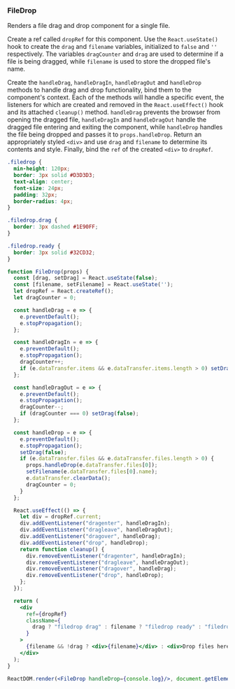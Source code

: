 ### FileDrop

Renders a file drag and drop component for a single file.

Create a ref called `dropRef` for this component.
Use the `React.useState()` hook to create the `drag` and `filename` variables, initialized to `false` and `''` respectively.
The variables `dragCounter` and `drag` are used to determine if a file is being dragged, while `filename` is used to store the dropped file's name.

Create the `handleDrag`, `handleDragIn`, `handleDragOut` and `handleDrop` methods to handle drag and drop functionality,  bind them to the component's context.
Each of the methods will handle a specific event, the listeners for which are created and removed in the `React.useEffect()` hook and its attached `cleanup()` method.
`handleDrag` prevents the browser from opening the dragged file, `handleDragIn` and `handleDragOut` handle the dragged file entering and exiting the component, while `handleDrop` handles the file being dropped and passes it to `props.handleDrop`.
Return an appropriately styled `<div>` and use `drag` and `filename` to determine its contents and style. 
Finally, bind the `ref` of the created `<div>` to `dropRef`.


```css
.filedrop {
  min-height: 120px;
  border: 3px solid #D3D3D3;
  text-align: center;
  font-size: 24px;
  padding: 32px;
  border-radius: 4px;
}

.filedrop.drag {
  border: 3px dashed #1E90FF;
}

.filedrop.ready {
  border: 3px solid #32CD32;
}
```

```jsx
function FileDrop(props) {
  const [drag, setDrag] = React.useState(false);
  const [filename, setFilename] = React.useState('');
  let dropRef = React.createRef();
  let dragCounter = 0;

  const handleDrag = e => {
    e.preventDefault();
    e.stopPropagation();
  };

  const handleDragIn = e => {
    e.preventDefault();
    e.stopPropagation();
    dragCounter++;
    if (e.dataTransfer.items && e.dataTransfer.items.length > 0) setDrag(true);
  };

  const handleDragOut = e => {
    e.preventDefault();
    e.stopPropagation();
    dragCounter--;
    if (dragCounter === 0) setDrag(false);
  };

  const handleDrop = e => {
    e.preventDefault();
    e.stopPropagation();
    setDrag(false);
    if (e.dataTransfer.files && e.dataTransfer.files.length > 0) {
      props.handleDrop(e.dataTransfer.files[0]);
      setFilename(e.dataTransfer.files[0].name);
      e.dataTransfer.clearData();
      dragCounter = 0;
    }
  };

  React.useEffect(() => {
    let div = dropRef.current;
    div.addEventListener("dragenter", handleDragIn);
    div.addEventListener("dragleave", handleDragOut);
    div.addEventListener("dragover", handleDrag);
    div.addEventListener("drop", handleDrop);
    return function cleanup() {
      div.removeEventListener("dragenter", handleDragIn);
      div.removeEventListener("dragleave", handleDragOut);
      div.removeEventListener("dragover", handleDrag);
      div.removeEventListener("drop", handleDrop);
    };
  });

  return (
    <div
      ref={dropRef}
      className={
        drag ? "filedrop drag" : filename ? "filedrop ready" : "filedrop"
      }
    >
      {filename && !drag ? <div>{filename}</div> : <div>Drop files here!</div>}
    </div>
  );
}
```

```jsx
ReactDOM.render(<FileDrop handleDrop={console.log}/>, document.getElementById('root'));
```

<!-- tags: visual,input,state,effect -->

<!-- expertise: 2 -->
